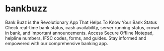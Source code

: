 # bankbuzz
Bank Buzz is the Revolutionary App That Helps To Know Your Bank Status Check real-time bank status, cash availability, server running status, crowd in bank, and important announcements. Access Secure Offline Notepad, helpline numbers, IFSC codes, forms, and guides. Stay informed and empowered with our comprehensive banking app.
